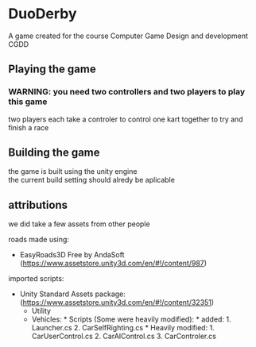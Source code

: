 # DuoDerby
A game created for the course Computer Game Design and development CGDD

<h2>Playing the game</h2>
<h3>WARNING: you need two controllers and two players to play this game</h3>
two players each take a controler to control one kart together to try and finish a race

<h2>Building the game</h2>
the game is built using the unity engine</br>
the current build setting should alredy be aplicable

## attributions
we did take a few assets from other people

roads made using:
* EasyRoads3D Free by AndaSoft (https://www.assetstore.unity3d.com/en/#!/content/987)

imported scripts:
* Unity Standard Assets package: (https://www.assetstore.unity3d.com/en/#!/content/32351)
  * Utility
  *	Vehicles:
		* Scripts (Some were heavily modified):
			* added:
				1. Launcher.cs
				2. CarSelfRighting.cs
			* Heavily modified:
				1. CarUserControl.cs
				2. CarAIControl.cs
				3. CarControler.cs

